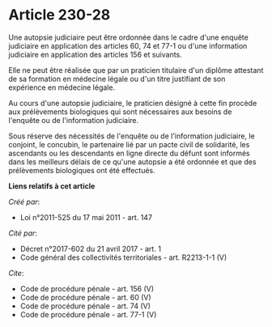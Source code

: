 # Article 230-28

Une autopsie judiciaire peut être ordonnée dans le cadre d'une enquête judiciaire en application des articles 60, 74 et 77-1
ou d'une information judiciaire en application des articles 156 et suivants. 

Elle ne peut être réalisée que par un praticien titulaire d'un diplôme attestant de sa formation en médecine légale ou d'un
titre justifiant de son expérience en médecine légale. 

Au cours d'une autopsie judiciaire, le praticien désigné à cette fin procède aux prélèvements biologiques qui sont
nécessaires aux besoins de l'enquête ou de l'information judiciaire. 

Sous réserve des nécessités de l'enquête ou de l'information judiciaire, le conjoint, le concubin, le partenaire lié par un
pacte civil de solidarité, les ascendants ou les descendants en ligne directe du défunt sont informés dans les meilleurs
délais de ce qu'une autopsie a été ordonnée et que des prélèvements biologiques ont été effectués.

**Liens relatifs à cet article**

_Créé par_:

  - Loi n°2011-525 du 17 mai 2011 - art. 147

_Cité par_:

  - Décret n°2017-602 du 21 avril 2017 - art. 1
  - Code général des collectivités territoriales - art. R2213-1-1 (V)

_Cite_:

  - Code de procédure pénale - art. 156 (V)
  - Code de procédure pénale - art. 60 (V)
  - Code de procédure pénale - art. 74 (V)
  - Code de procédure pénale - art. 77-1 (V)
